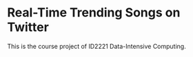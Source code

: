 # Real-Time Trending Songs on Twitter

This is the course project of ID2221 Data-Intensive Computing.
